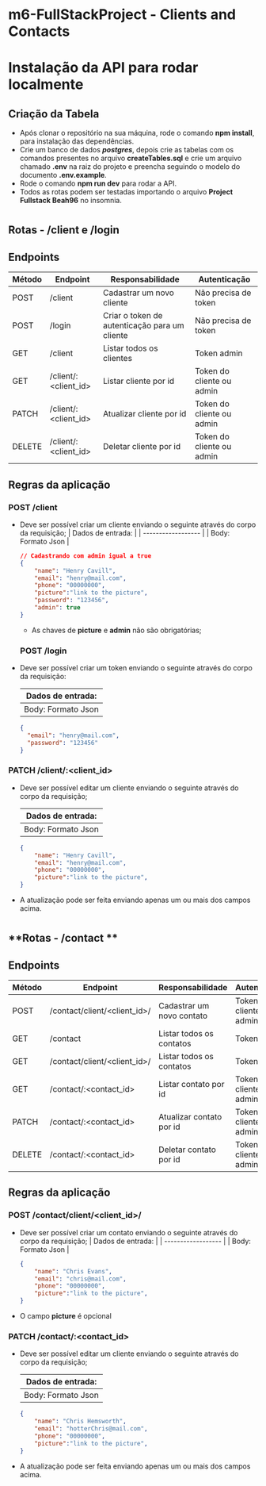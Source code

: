 # m6-FullStackProject - Clients and Contacts

# Instalação da API para rodar localmente

## Criação da Tabela 
- Após clonar o repositório na sua máquina, rode o comando **npm install**, para instalação das dependências. 
- Crie um banco de dados **_postgres_**, depois crie as tabelas com os comandos presentes no arquivo **createTables.sql** e crie um arquivo chamado **.env** na raiz do projeto e preencha seguindo o modelo do documento **.env.example**. 
- Rode o comando **npm run dev** para rodar a API. 
- Todos as rotas podem ser testadas importando o arquivo **Project Fullstack Beah96** no insomnia.

#

## **Rotas - /client e /login**

## Endpoints

| Método | Endpoint            | Responsabilidade                              | Autenticação              |
| ------ | ------------------  | --------------------------------------------- |---------------------------|
| POST   | /client             | Cadastrar um novo cliente                     | Não precisa de token      |
| POST   | /login              | Criar o token de autenticação para um cliente | Não precisa de token      |
| GET    | /client             | Listar todos os clientes                      | Token admin               |
| GET    | /client/:<client_id>| Listar cliente por id                         | Token do cliente ou admin |
| PATCH  | /client/:<client_id>| Atualizar cliente por id                      | Token do cliente ou admin |
| DELETE | /client/:<client_id>| Deletar cliente por id                        | Token do cliente ou admin |

## Regras da aplicação

### **POST /client**

- Deve ser possível criar um cliente enviando o seguinte através do corpo da requisição;
  | Dados de entrada:  |
  | ------------------ |
  | Body: Formato Json |

  ```json
  // Cadastrando com admin igual a true
  {
      "name": "Henry Cavill",
      "email": "henry@mail.com",
      "phone": "00000000",
      "picture":"link to the picture",
      "password": "123456",
      "admin": true
  }
  ```

  - As chaves de **picture** e **admin** não são obrigatórias;

  ### **POST /login**

- Deve ser possível criar um token enviando o seguinte através do corpo da requisição:
    
  | Dados de entrada:  |
  | ------------------ |
  | Body: Formato Json |

  ```json
  {
    "email": "henry@mail.com",
    "password": "123456"
  }
  ```

### **PATCH /client/:<client_id>**
- Deve ser possível editar um cliente enviando o seguinte através do corpo da requisição;

  | Dados de entrada:  |
  | ------------------ |
  | Body: Formato Json |

  ```json
  {
      "name": "Henry Cavill",
      "email": "henry@mail.com",
      "phone": "00000000",
      "picture":"link to the picture",
  }
  ```
- A atualização pode ser feita enviando apenas um ou mais dos campos acima. 

#

## **Rotas - /contact **

## Endpoints

| Método | Endpoint                     | Responsabilidade                     | Autenticação              |
| ------ | ---------------------------- | ------------------------------------ |---------------------------|
| POST   | /contact/client/<client_id>/ | Cadastrar um novo contato            | Token do cliente ou admin |
| GET    | /contact                     | Listar todos os contatos             | Token admin               |
| GET    | /contact/client/<client_id>/ | Listar todos os contatos             | Token admin               |
| GET    | /contact/:<contact_id>       | Listar contato por id                | Token do cliente ou admin |
| PATCH  | /contact/:<contact_id>       | Atualizar contato por id             | Token do cliente ou admin |
| DELETE | /contact/:<contact_id>       | Deletar contato por id               | Token do cliente ou admin |

## Regras da aplicação

### **POST /contact/client/<client_id>/**

- Deve ser possível criar um contato enviando o seguinte através do corpo da requisição;
  | Dados de entrada:  |
  | ------------------ |
  | Body: Formato Json |

  ```json
  {
      "name": "Chris Evans",
      "email": "chris@mail.com",
      "phone": "00000000",
      "picture":"link to the picture",
  }
  ```
- O campo **picture** é opcional

### **PATCH /contact/:<contact_id>**
- Deve ser possível editar um cliente enviando o seguinte através do corpo da requisição;

  | Dados de entrada:  |
  | ------------------ |
  | Body: Formato Json |

  ```json
  {
      "name": "Chris Hemsworth",
      "email": "hotterChris@mail.com",
      "phone": "00000000",
      "picture":"link to the picture",
  }
  ```
- A atualização pode ser feita enviando apenas um ou mais dos campos acima. 
